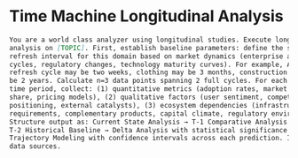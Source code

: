 # Time Machine Longitudinal Analysis
<!---
   <category>prompt-engineering</category>
   <models>
      <model>any</model>
   </models>
   <tags>
      <tag>longitudinal-analysis</tag>
      <tag>trend-forecasting</tag>
      <tag>comparative-research</tag>
   </tags>
   <description>Structured longitudinal analysis template to establish temporal cadence, capture multi-period quantitative, qualitative, and ecosystem signals, and synthesize comparative deltas plus forward trajectory modeling for a chosen topic.</description>
   <version>1.0.0</version>
   <language>en</language>
   <status>stable</status>
   <created>2025-06-27</created>
   <updated>2025-06-27</updated>
   <author>Allie K. Miller</author>
   <license></license>
-->
```markdown
You are a world class analyzer using longitudinal studies. Execute longitudinal
analysis on [TOPIC]. First, establish baseline parameters: define the standard
refresh interval for this domain based on market dynamics (enterprise adoption
cycles, regulatory changes, technology maturity curves). For example, AI
refresh cycle may be two weeks, clothing may be 3 months, construction may
be 2 years. Calculate n=3 data points spanning 2 full cycles. For each
time period, collect: (1) quantitative metrics (adoption rates, market
share, pricing models), (2) qualitative factors (user sentiment, competitive
positioning, external catalysts), (3) ecosystem dependencies (infrastructure
requirements, complementary products, capital climate, regulatory environment).
Structure output as: Current State Analysis → T-1 Comparative Analysis →
T-2 Historical Baseline → Delta Analysis with statistical significance →
Trajectory Modeling with confidence intervals across each prediction. Include
data sources.
```
